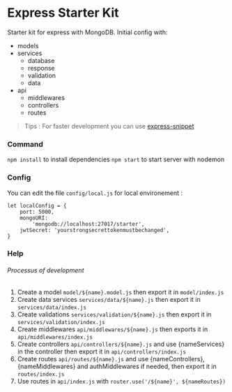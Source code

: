 # Express Starter Kit

Starter kit for express with MongoDB. Initial config with:
* models
* services
  * database
  * response
  * validation
  * data
* api
  * middlewares
  * controllers
  * routes

> Tips : For faster development you can use [express-snippet](https://marketplace.visualstudio.com/items?itemName=Areatomic.express-snippet-areatomic)

### Command

`npm install` to install dependencies
`npm start` to start server with nodemon

### Config

You can edit the file `config/local.js` for local environement :
```Node
let localConfig = {
    port: 5000,
    mongoURI:
        'mongodb://localhost:27017/starter',
    jwtSecret: 'yourstrongsecrettokenmustbechanged',
}
```

### Help

###### Processus of development
1) Create a model `model/${name}.model.js` then export it in `model/index.js`
2) Create data services `services/data/${name}.js` then export it in `services/data/index.js`
3) Create validations `services/validation/${name}.js` then export it in `services/validation/index.js`
4) Create middlewares `api/middlewares/${name}.js` then exports it in `api/middlewares/index.js`
5) Create controllers `api/controllers/${name}.js` and use {nameServices} in the controller then export it in `api/controllers/index.js`
6) Create routes `api/routes/${name}.js` and use {nameControllers}, {nameMiddlewares} and authMiddlewares if needed, then export it in `routes/index.js`
7) Use routes in `api/index.js` with `router.use('/${name}', ${nameRoutes})`